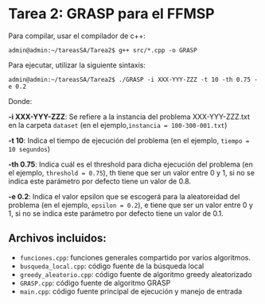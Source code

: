 # Tarea 2: GRASP para el FFMSP


Para compilar, usar el compilador de c++:

```console
admin@admin:~/tareasSA/Tarea2$ g++ src/*.cpp -o GRASP
```

Para ejecutar, utilizar la siguiente sintaxis:

```console
admin@admin:~/tareasSA/Tarea2$ ./GRASP -i XXX-YYY-ZZZ -t 10 -th 0.75 -e 0.2
```

Donde:

**-i XXX-YYY-ZZZ**: Se refiere a la instancia del problema XXX-YYY-ZZZ.txt en la carpeta `dataset` (en el ejemplo,`instancia = 100-300-001.txt`)

**-t 10**: Indica el tiempo de ejecución del problema (en el ejemplo, `tiempo = 10 segundos`)

**-th 0.75**: Indica cuál es el threshold para dicha ejecución del problema (en el ejemplo, `threshold = 0.75`), th tiene que ser un valor entre 0 y 1, si no se indica este parámetro por defecto tiene un valor de 0.8.

**-e 0.2**: Indica el valor epsilon que se escogerá para la aleatoreidad del problema (en el ejemplo, `epsilon = 0.2`), e tiene que ser un valor entre 0 y 1, si no se indica este parámetro por defecto tiene un valor de 0.1.

## Archivos incluidos:
- `funciones.cpp`: funciones generales compartido por varios algoritmos.
- `busqueda_local.cpp`: código fuente de la búsqueda local
- `greedy_aleatorio.cpp`: código fuente de algoritmo greedy aleatorizado
- `GRASP.cpp`: código fuente de algoritmo GRASP
- `main.cpp`: código fuente principal de ejecución y manejo de entrada